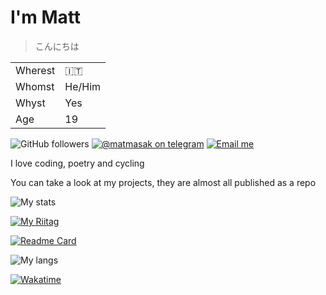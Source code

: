 # I'm Matt
> こんにちは

|||
|---|---|
|Wherest|:it:|
|Whomst|He/Him|
|Whyst|Yes|
|Age|<!--ageB-->19|

<img alt="GitHub followers" src="https://img.shields.io/github/followers/MatMasIt?style=social">&nbsp;<a href="https://t.me/matmasak"><img src="https://img.shields.io/badge/@matmasak-Telegram-blue.svg" alt="@matmasak on telegram"></a>&nbsp;<a href="mailto:mattia.mascarello@outlook.it"><img src="https://img.shields.io/badge/mattia.mascarello@outlook.it-Email-red.svg" alt="Email me"></a>

I love coding, poetry and cycling

You can take a look at my projects, they are almost all published as a repo

![My stats](https://github-readme-stats.vercel.app/api?username=MatMasIt&show_icons=true&theme=dark)

[![My Riitag](https://tag.rc24.xyz/583023278499561474/tag.png)](https://tag.rc24.xyz/583023278499561474)

[![Readme Card](https://github-readme-stats.vercel.app/api/pin/?username=MatMasIt&repo=Alembic&theme=dark)](https://github.com/MatMasIt/Alembic)

![My langs](https://github-readme-stats.vercel.app/api/top-langs/?username=MatMasIt&layout=compact&hide=html,css,scss,less&theme=dark)

[![Wakatime](https://github-readme-stats.vercel.app/api/wakatime?username=MatMasIt)](https://wakatime.com/@MatMasIt)
